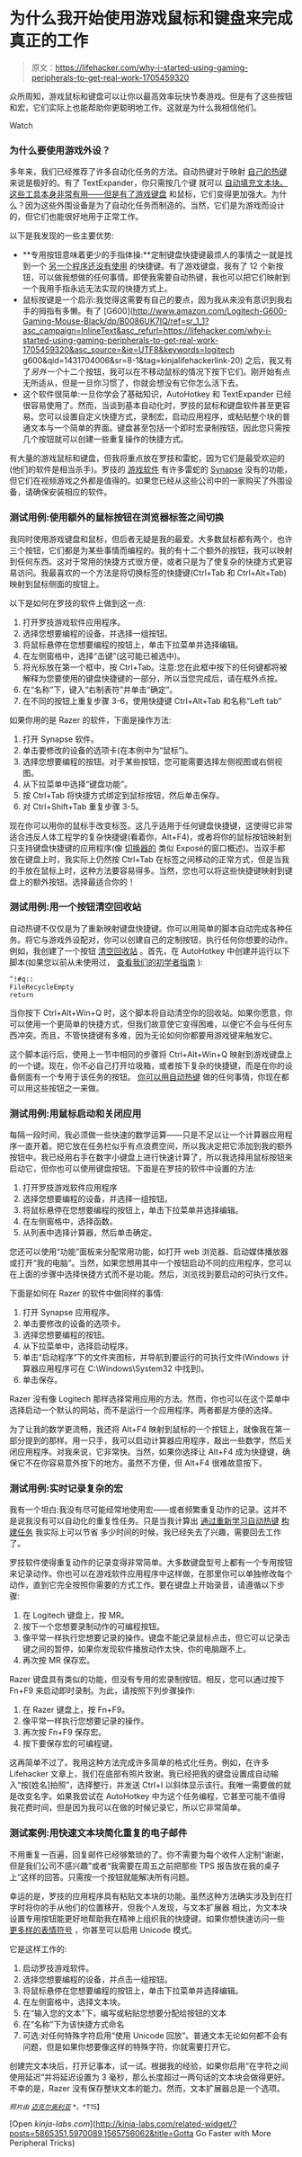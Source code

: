 # 为什么我开始使用游戏鼠标和键盘来完成真正的工作

> 原文：<https://lifehacker.com/why-i-started-using-gaming-peripherals-to-get-real-work-1705459320>

众所周知，游戏鼠标和键盘可以让你以最高效率玩快节奏游戏。但是有了这些按钮和宏，它们实际上也能帮助你更聪明地工作。这就是为什么我相信他们。

Watch

### **为什么要使用游戏外设？**

多年来，我们已经推荐了许多自动化任务的方法。自动热键对于映射 [自己的热键](http://lifehacker.com/the-best-time-saving-autohotkey-tricks-you-should-be-us-5598693) 来说是极好的。有了 TextExpander，你只需按几个键 就可以 [自动填充文本块。这些工具本身非常有用——但是有了游戏键盘](http://lifehacker.com/a-comprehensive-guide-to-textexpander-1616374942) 和鼠标，它们变得更加强大。为什么？因为这些外围设备是为了自动化任务而制造的。当然，它们是为游戏而设计的，但它们也能很好地用于正常工作。

以下是我发现的一些主要优势:

*   **专用按钮意味着更少的手指体操:**定制键盘快捷键最烦人的事情之一就是找到一个 [另一个程序还没有使用](http://lifehacker.com/back-to-basics-learn-to-use-keyboard-shortcuts-like-a-5970089) 的快捷键。有了游戏键盘，我有了 12 个新按钮，可以做我想做的任何事情。即使我需要自动热键，我也可以把它们映射到一个我用手指永远无法实现的快捷方式上。
*   鼠标按键是一个启示:我觉得这需要有自己的要点，因为我从来没有意识到我右手的拇指有多懒。有了 [G600](http://www.amazon.com/Logitech-G600-Gaming-Mouse-Black/dp/B0086UK7IQ/ref=sr_1_1?asc_campaign=InlineText&asc_refurl=https://lifehacker.com/why-i-started-using-gaming-peripherals-to-get-real-work-1705459320&asc_source=&ie=UTF8&keywords=logitech g600&qid=1431704006&sr=8-1&tag=kinjalifehackerlink-20) 之后，我又有了*另外一个*十二个按钮，我可以在不移动鼠标的情况下按下它们。刚开始有点无所适从，但是一旦你习惯了，你就会想没有它你怎么活下去。
*   这个软件很简单:一旦你学会了基础知识，AutoHotkey 和 TextExpander 已经很容易使用了。然而，当谈到基本自动化时，罗技的鼠标和键盘软件甚至更容易。您可以设置自定义快捷方式，录制宏，启动应用程序，或粘贴整个块的普通文本与一个简单的界面。键盘甚至包括一个即时宏录制按钮，因此您只需按几个按钮就可以创建一些重复操作的快捷方式。

有大量的游戏鼠标和键盘，但我将重点放在罗技和雷蛇，因为它们是最受欢迎的(他们的软件是相当杀手)。罗技的 [游戏软件](http://support.logitech.com/software/gaming-software) 有许多雷蛇的 [Synapse](http://www.razerzone.com/synapse/) 没有的功能，但它们在视频游戏之外都是值得的。如果您已经从这些公司中的一家购买了外围设备，请确保安装相应的软件。

### **测试用例:使用额外的鼠标按钮在浏览器标签之间切换**

我同时使用游戏键盘和鼠标，但后者无疑是我的最爱。大多数鼠标都有两个，也许三个按钮，它们都是为某些事情而编程的。我的有十二个额外的按钮，我可以映射到任何东西。这对于常用的快捷方式很方便，或者只是为了使复杂的快捷方式更容易访问。我最喜欢的一个方法是将切换标签的快捷键(Ctrl+Tab 和 Ctrl+Alt+Tab)映射到鼠标侧面的按钮上。

以下是如何在罗技的软件上做到这一点:

1.  打开罗技游戏软件应用程序。
2.  选择您想要编程的设备，并选择一组按钮。
3.  将鼠标悬停在您想要编程的按钮上，单击下拉菜单并选择编辑。
4.  在左侧窗格中，选择“击键”(这可能已被选中)。
5.  将光标放在第一个框中，按 Ctrl+Tab。注意:您在此框中按下的任何键都将被解释为您要使用的键盘快捷键的一部分，所以当您完成后，请在框外点按。
6.  在“名称”下，键入“右制表符”并单击“确定”。
7.  在不同的按钮上重复步骤 3-6，使用快捷键 Ctrl+Alt+Tab 和名称“Left tab”

如果你用的是 Razer 的软件，下面是操作方法:

1.  打开 Synapse 软件。
2.  单击要修改的设备的选项卡(在本例中为“鼠标”)。
3.  选择您想要编程的按钮。对于某些按钮，您可能需要选择左侧视图或右侧视图。
4.  从下拉菜单中选择“键盘功能”。
5.  按 Ctrl+Tab 将快捷方式绑定到鼠标按钮，然后单击保存。
6.  对 Ctrl+Shift+Tab 重复步骤 3-5。

现在你可以用你的鼠标手改变标签。这几乎适用于任何键盘快捷键，这使得它非常适合违反人体工程学的复杂快捷键(看着你，Alt+F4)，或者将你的鼠标按钮映射到只支持键盘快捷键的应用程序(像 [切换器的](http://insentient.net/) 类似 Exposé的窗口概述)。当双手都放在键盘上时，我实际上仍然按 Ctrl+Tab 在标签之间移动的正常方式，但是当我的手放在鼠标上时，这种方法要容易得多。当然，您也可以将这些快捷键映射到键盘上的额外按钮。选择最适合你的！

### **测试用例:用一个按钮清空回收站**

自动热键不仅仅是为了重新映射键盘快捷键。你可以用简单的脚本自动完成各种任务。将它与游戏外设配对，你可以创建自己的定制按钮，执行任何你想要的动作。例如，我创建了一个按钮 [清空回收站](http://lifehacker.com/currently-i-just-have-a-few-simple-ones-set-up-when-507670018) 。首先，在 AutoHotkey 中创建并运行以下脚本(如果您以前从未使用过， [查看我们的初学者指南](http://lifehacker.com/turn-any-action-into-a-keyboard-shortcut-a-beginners-g-316589) ):

```
^!#q::
FileRecycleEmpty
return
```

当你按下 Ctrl+Alt+Win+Q 时，这个脚本将自动清空你的回收站。如果你愿意，你可以使用一个更简单的快捷方式，但我们故意使它变得困难，以便它不会与任何东西冲突。而且，不管快捷键有多难，因为无论如何你都要用游戏键来触发它。

这个脚本运行后，使用上一节中相同的步骤将 Ctrl+Alt+Win+Q 映射到游戏键盘上的一个键。现在，你不必自己打开垃圾箱，或者按下复杂的快捷键，而是在你的设备侧面有一个专用于该任务的按钮。 [你可以用自动热键](http://lifehacker.com/show-us-your-best-autohotkey-script-507227185) 做的任何事情，你现在都可以用这些按钮之一来做。

### **测试用例:用鼠标启动和关闭应用**

每隔一段时间，我必须做一些快速的数学运算——只是不足以让一个计算器应用程序一直开着。把它放在任务栏似乎有点浪费空间，所以我决定把它添加到我的额外按钮中。我已经用右手在数字小键盘上进行快速计算了，所以我选择用鼠标按钮来启动它，但你也可以使用键盘按钮。下面是在罗技的软件中设置的方法:

1.  打开罗技游戏软件应用程序
2.  选择您想要编程的设备，并选择一组按钮。
3.  将鼠标悬停在您想要编程的按钮上，单击下拉菜单并选择编辑。
4.  在左侧窗格中，选择函数。
5.  从列表中选择计算器，然后单击确定。

您还可以使用“功能”面板来分配常用功能，如打开 web 浏览器、启动媒体播放器或打开“我的电脑”。当然，如果您想用其中一个按钮启动不同的应用程序，您可以在上面的步骤中选择快捷方式而不是功能。然后，浏览找到要启动的可执行文件。

下面是如何在 Razer 的软件中做同样的事情:

1.  打开 Synapse 应用程序。
2.  单击要修改的设备的选项卡。
3.  选择您想要编程的按钮。
4.  从下拉菜单中，选择启动程序。
5.  单击“启动程序”下的文件夹图标，并导航到要运行的可执行文件(Windows 计算器应用程序可在 C:\Windows\System32 中找到)。
6.  单击保存。

Razer 没有像 Logitech 那样选择常用应用的方法。然而，你也可以在这个菜单中选择启动一个默认的网站，而不是运行一个应用程序。两者都是方便的选择。

为了让我的数学更流畅，我还将 Alt+F4 映射到鼠标的一个按钮上，就像我在第一部分提到的那样。用一只手，我可以启动计算器应用程序，敲出一些数学，然后关闭应用程序。对我来说，它非常快。当然，如果你选择让 Alt+F4 成为快捷键，确保它不在你容易意外按下的地方。虽然不方便，但 Alt+F4 很难故意按下。

### **测试用例:实时记录复杂的宏**

我有一个坦白:我没有尽可能经常地使用宏——或者频繁重复动作的记录。这并不是说我没有可以自动化的重复性任务。只是当我计算出 [通过重新学习自动热键](https://xkcd.com/1205/) [构建任务](https://xkcd.com/1319/) 我实际上可以节省 多少时间的时候，我已经失去了兴趣，需要回去工作了。

罗技软件使得重复动作的记录变得非常简单。大多数键盘型号上都有一个专用按钮来记录动作。你也可以在游戏软件应用程序中这样做，在那里你可以单独修改每个动作，直到它完全按照你需要的方式工作。要在键盘上开始录音，请遵循以下步骤:

1.  在 Logitech 键盘上，按 MR。
2.  按下一个您想要录制动作的可编程按钮。
3.  像平常一样执行您想要记录的操作。键盘不能记录鼠标点击，但它可以记录击键之间的暂停，如果你发现软件播放动作太快，你的电脑跟不上。
4.  再次按 MR 保存宏。

Razer 键盘具有类似的功能，但没有专用的宏录制按钮。相反，您可以通过按下 Fn+F9 来启动即时录制。为此，请按照下列步骤操作:

1.  在 Razer 键盘上，按 Fn+F9。
2.  像平常一样执行您想要记录的操作。
3.  再次按 Fn+F9 保存宏。
4.  按下要保存宏的可编程键。

这再简单不过了。我用这种方法完成许多简单的格式化任务。例如，在许多 Lifehacker 文章上，我们在底部有照片致谢。我已经把我的键盘设置成自动输入“按[姓名]拍照”，选择整行，并发送 Ctrl+I 以斜体显示该行。我唯一需要做的就是改变名字。如果我尝试在 AutoHotkey 中为这个任务编程，它甚至可能不值得我花费时间，但是因为我可以在做的时候记录它，所以它非常简单。

### **测试案例:用快速文本块简化重复的电子邮件**

不用重复一百遍，回复邮件已经够繁琐的了。你不需要为每个收件人定制“谢谢，但是我们公司不感兴趣”或者“我需要在周五之前把那些 TPS 报告放在我的桌子上”这样的回答。只需按一个按钮就能解决所有问题。

幸运的是，罗技的应用程序具有粘贴文本块的功能。虽然这种方法确实涉及到在打字时将你的手从他们的位置移开，但我个人发现，与文本扩展器 相比，为文本块设置专用按钮能更好地帮助我在精神上组织我的快捷键。如果你想快速访问一些 [更多样的表情符号](http://www.theawl.com/2014/05/the-life-and-times-of-%C2%AF_%E3%83%84_%C2%AF) ，你甚至可以启用 Unicode 模式。

它是这样工作的:

1.  启动罗技游戏软件。
2.  选择您想要编程的设备，并点击一组按钮。
3.  将鼠标悬停在您想要编程的按钮上，单击下拉菜单并选择编辑。
4.  在左侧窗格中，选择文本块。
5.  在“输入您的文本”下，编写或粘贴您想要分配给按钮的文本
6.  在“名称”下为该快捷方式命名
7.  可选:对任何特殊字符启用“使用 Unicode 回放”。普通文本无论如何都不会有问题，但是如果你想要像这样的特殊字符，你就需要打开它。

创建完文本块后，打开记事本，试一试。根据我的经验，如果你启用“在字符之间使用延迟”并将延迟设置为 3 毫秒，那么长度超过一两句话的文本块会做得更好。不幸的是，Razer 没有保存整块文本的能力。然而，文本扩展器总是一个选项。

<small>*照片由*</small> [<small>*迈克尔奥利亚*</small>](https://www.flickr.com/photos/michaelaulia/4578350218/) <small>*。*T15】</small>

[Open *kinja-labs.com*](http://kinja-labs.com/related-widget/?posts=5865351,5970089,1565756062&title=Gotta Go Faster with More Peripheral Tricks)